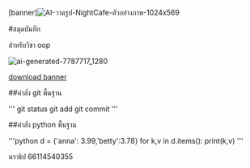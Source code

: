 [banner]![AI-วาดรูป-NightCafe-ตัวอย่างภาพ-1024x569](https://github.com/ploikj/oop01/assets/159878752/7a4ef2f3-33b3-4ef9-9bc8-3491a387a0c1)

#สมุดบันทึก

สำหรับวิชา oop

![ai-generated-7787717_1280](https://github.com/ploikj/oop01/assets/159878752/c4405be9-2ff9-40ef-8f8c-78fa27bc43b1)

[download banner](./banner.jpg)

##คำสัง git พื้นฐาน

'''
git status
git add
git commit
'''

##คำสัง python พื้นฐาน

'''python 
d = {'anna': 3.99,'betty':3.78}
for k,v in d.items():
  print(k,v)
'''

นราธิป
66114540355
